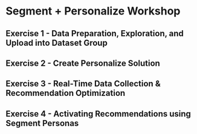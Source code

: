 # Segment + Personalize Workshop

## Exercise 1 - Data Preparation, Exploration, and Upload into Dataset Group

## Exercise 2 - Create Personalize Solution

## Exercise 3 - Real-Time Data Collection & Recommendation Optimization

## Exercise 4 - Activating Recommendations using Segment Personas